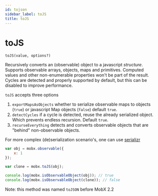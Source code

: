 ```yaml
---
id: tojson
sidebar_label: toJS
title: toJS
---
```


<div id='codefund' style='float:right'></div>

# toJS

`toJS(value, options?)`

Recursively converts an (observable) object to a javascript _structure_.
Supports observable arrays, objects, maps and primitives.
Computed values and other non-enumerable properties won't be part of the result.
Cycles are detected and properly supported by default, but this can be disabled to improve performance.

`toJS` accepts three options
  1. `exportMapsAsObjects` whether to serialize observable maps to objects (`true`) or javascript Map objects (`false`) default `true`.
  2. `detectCycles` if a cycle is detected, reuse the already serialized object. Which prevents endless recursion. Default `true`.
  3. `recurseEverything` detects and converts observable objects that are "behind" non-observable objects.

For more complex (de)serialization scenario's, one can use [serializr](https://github.com/mobxjs/serializr)

```javascript
var obj = mobx.observable({
    x: 1
});

var clone = mobx.toJS(obj);

console.log(mobx.isObservableObject(obj)); // true
console.log(mobx.isObservableObject(clone)); // false
```

Note: this method was named `toJSON` before MobX 2.2
